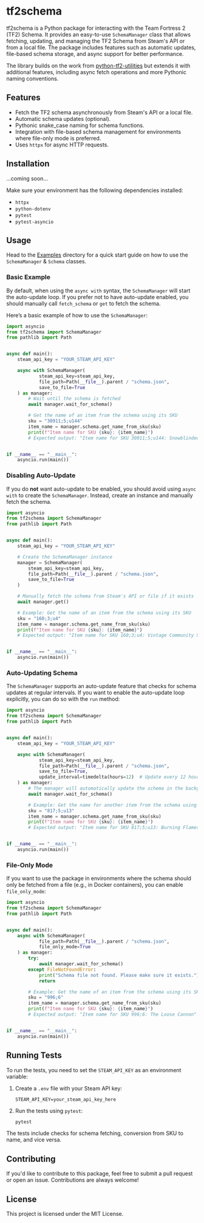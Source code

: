 # tf2schema

tf2schema is a Python package for interacting with the Team Fortress 2 (TF2) Schema. It provides an easy-to-use
`SchemaManager` class that allows fetching, updating, and managing the TF2 Schema from Steam's API or from a local file.
The package includes features such as automatic updates, file-based schema storage, and async support for better
performance.

The library builds on the work from [python-tf2-utilities](https://github.com/dixon2004/python-tf2-utilities) but
extends it with additional features, including async fetch operations and more Pythonic naming conventions.

## Features

- Fetch the TF2 schema asynchronously from Steam's API or a local file.
- Automatic schema updates (optional).
- Pythonic snake_case naming for schema functions.
- Integration with file-based schema management for environments where file-only mode is preferred.
- Uses `httpx` for async HTTP requests.

## Installation

...coming soon...

Make sure your environment has the following dependencies installed:

- `httpx`
- `python-dotenv`
- `pytest`
- `pytest-asyncio`

## Usage

Head to the [Examples](examples) directory for a quick start guide on how to use the `SchemaManager` & `Schema` classes.

### Basic Example

By default, when using the `async with` syntax, the `SchemaManager` will start the auto-update loop. If you prefer not
to have auto-update enabled, you should manually call `fetch_schema` or `get` to fetch the schema.

Here’s a basic example of how to use the `SchemaManager`:

```python
import asyncio
from tf2schema import SchemaManager
from pathlib import Path


async def main():
    steam_api_key = "YOUR_STEAM_API_KEY"

    async with SchemaManager(
            steam_api_key=steam_api_key,
            file_path=Path(__file__).parent / "schema.json",
            save_to_file=True
    ) as manager:
        # Wait until the schema is fetched
        await manager.wait_for_schema()

        # Get the name of an item from the schema using its SKU
        sku = "30911;5;u144"
        item_name = manager.schema.get_name_from_sku(sku)
        print(f"Item name for SKU {sku}: {item_name}")
        # Expected output: "Item name for SKU 30911;5;u144: Snowblinded Fat Man's Field Cap"


if __name__ == "__main__":
    asyncio.run(main())
```

### Disabling Auto-Update

If you do **not** want auto-update to be enabled, you should avoid using `async with` to create the `SchemaManager`.
Instead, create an instance and manually fetch the schema.

```python
import asyncio
from tf2schema import SchemaManager
from pathlib import Path


async def main():
    steam_api_key = "YOUR_STEAM_API_KEY"

    # Create the SchemaManager instance
    manager = SchemaManager(
        steam_api_key=steam_api_key,
        file_path=Path(__file__).parent / "schema.json",
        save_to_file=True
    )

    # Manually fetch the schema from Steam's API or file if it exists
    await manager.get()

    # Example: Get the name of an item from the schema using its SKU
    sku = "160;3;u4"
    item_name = manager.schema.get_name_from_sku(sku)
    print(f"Item name for SKU {sku}: {item_name}")
    # Expected output: "Item name for SKU 160;3;u4: Vintage Community Sparkle Lugermorph"


if __name__ == "__main__":
    asyncio.run(main())
```

### Auto-Updating Schema

The `SchemaManager` supports an auto-update feature that checks for schema updates at regular intervals. If you want to
enable the auto-update loop explicitly, you can do so with the `run` method:

```python
import asyncio
from tf2schema import SchemaManager
from pathlib import Path


async def main():
    steam_api_key = "YOUR_STEAM_API_KEY"

    async with SchemaManager(
            steam_api_key=steam_api_key,
            file_path=Path(__file__).parent / "schema.json",
            save_to_file=True,
            update_interval=timedelta(hours=12)  # Update every 12 hours
    ) as manager:
        # The manager will automatically update the schema in the background
        await manager.wait_for_schema()

        # Example: Get the name for another item from the schema using its SKU
        sku = "817;5;u13"
        item_name = manager.schema.get_name_from_sku(sku)
        print(f"Item name for SKU {sku}: {item_name}")
        # Expected output: "Item name for SKU 817;5;u13: Burning Flames Human Cannonball"


if __name__ == "__main__":
    asyncio.run(main())
```

### File-Only Mode

If you want to use the package in environments where the schema should only be fetched from a file (e.g., in Docker
containers), you can enable `file_only_mode`:

```python
import asyncio
from tf2schema import SchemaManager
from pathlib import Path


async def main():
    async with SchemaManager(
            file_path=Path(__file__).parent / "schema.json",
            file_only_mode=True
    ) as manager:
        try:
            await manager.wait_for_schema()
        except FileNotFoundError:
            print("Schema file not found. Please make sure it exists.")
            return

        # Example: Get the name of an item from the schema using its SKU
        sku = "996;6"
        item_name = manager.schema.get_name_from_sku(sku)
        print(f"Item name for SKU {sku}: {item_name}")
        # Expected output: "Item name for SKU 996;6: The Loose Cannon"


if __name__ == "__main__":
    asyncio.run(main())
```

## Running Tests

To run the tests, you need to set the `STEAM_API_KEY` as an environment variable:

1. Create a `.env` file with your Steam API key:

    ```
    STEAM_API_KEY=your_steam_api_key_here
    ```

2. Run the tests using `pytest`:

    ```bash
    pytest
    ```

The tests include checks for schema fetching, conversion from SKU to name, and vice versa.

## Contributing

If you'd like to contribute to this package, feel free to submit a pull request or open an issue. Contributions are
always welcome!

## License

This project is licensed under the MIT License.